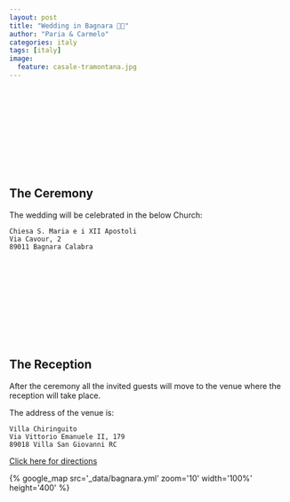 ```yaml
---
layout: post
title: "Wedding in Bagnara 🤵👰"
author: "Paria & Carmelo"
categories: italy
tags: [italy]
image:
  feature: casale-tramontana.jpg
---
```


##     &nbsp;
##     &nbsp;
##     &nbsp;
## The Ceremony
The wedding will be celebrated in the below Church:
```
Chiesa S. Maria e i XII Apostoli
Via Cavour, 2
89011 Bagnara Calabra
```

##     &nbsp;
##     &nbsp;
##     &nbsp;
## The Reception
After the ceremony all the invited guests will move to the venue where the reception will take place.

The address of the venue is:
```
Villa Chiringuito
Via Vittorio Emanuele II, 179
89018 Villa San Giovanni RC
```

[Click here for directions](https://goo.gl/maps/gZXZidvZFMJ2)

{%
  google_map
  src='_data/bagnara.yml'
  zoom='10'
  width='100%'
  height='400'
%}

##     &nbsp;
##     &nbsp;
##     &nbsp;
##     &nbsp;
##     &nbsp;
##     &nbsp;
